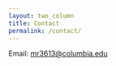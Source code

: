 ```yaml
---
layout: two_column
title: Contact
permalink: /contact/
---
```


Email: [mr3613@columbia.edu]

[mr3613@columbia.edu]: mailto:mr3613@columbia.edu
